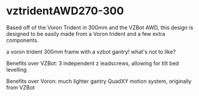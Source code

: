 # vztridentAWD270-300
Based off of the Voron Trident in 300mm and the VZBot AWD, this design is designed to be easily made from a Voron trident and a few extra components.

a voron trident 300mm frame with a vzbot gantry! what's not to like?

Benefits over VZBot: 3 independent z leadscrews, allowing for tilt bed levelling

Benefits over Voron: much lighter gantry QuadXY motion system, originally from VZBot
